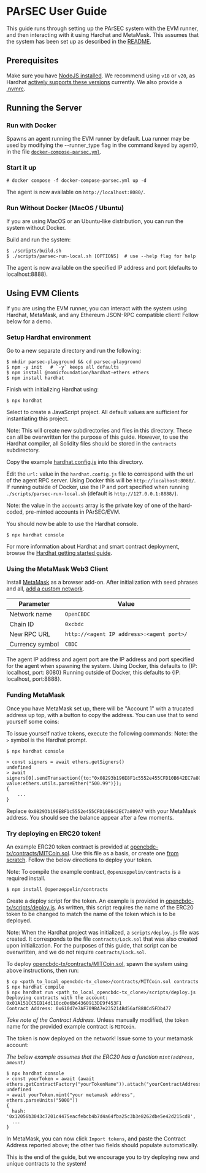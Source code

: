 # PArSEC User Guide

This guide runs through setting up the PArSEC system with the EVM runner, and then interacting with it using Hardhat and MetaMask.
This assumes that the system has been set up as described in the [README](https://github.com/mit-dci/opencbdc-tx#readme).

## Prerequisites

Make sure you have [NodeJS installed](https://github.com/nodesource/distributions/blob/master/README.md).
We recommend using `v18` or `v20`, as Hardhat [actively supports these versions](https://github.com/nodejs/release#release-schedule) currently.
We also provide a [.nvmrc](../.nvmrc).
## Running the Server
### Run with Docker

Spawns an agent running the EVM runner by default.
Lua runner may be used by modifying the --runner_type flag in the command keyed by agent0, in the file [`docker-compose-parsec.yml`](https://github.com/mit-dci/opencbdc-tx/blob/trunk/docker-compose-parsec.yml).

### Start it up
```console
# docker compose -f docker-compose-parsec.yml up -d
```

The agent is now available on `http://localhost:8080/`.


### Run Without Docker (MacOS / Ubuntu)
If you are using MacOS or an Ubuntu-like distribution, you can run the system without Docker.

Build and run the system:
```console
$ ./scripts/build.sh
$ ./scripts/parsec-run-local.sh [OPTIONS]  # use --help flag for help
```
The agent is now available on the specified IP address and port (defaults to localhost:8888).

## Using EVM Clients
If you are using the EVM runner, you can interact with the system using Hardhat, MetaMask, and any Ethereum JSON-RPC compatible client!
Follow below for a demo.

### Setup Hardhat environment

Go to a new separate directory and run the following:

```console
$ mkdir parsec-playground && cd parsec-playground
$ npm -y init   # `-y` keeps all defaults
$ npm install @nomicfoundation/hardhat-ethers ethers
$ npm install hardhat
```

Finish with initializing Hardhat using:

```console
$ npx hardhat
```

Select to create a JavaScript project.
All default values are sufficient for instantiating this project.

Note: This will create new subdirectories and files in this directory.
These can all be overwritten for the purpose of this guide.
However, to use the Hardhat compiler, all Solidity files should be stored in the
`contracts` subdirectory.

Copy the example [hardhat.config.js](../scripts/hardhat.config.js) into this directory.

Edit the `url:` value in the `hardhat.config.js` file to correspond with the url of the agent RPC server.
Using Docker this will be `http://localhost:8080/`.
If running outside of Docker, use the IP and port specified when running `./scripts/parsec-run-local.sh` (default is `http://127.0.0.1:8888/`).

Note: the value in the `accounts` array is the private key of one of the hard-coded, pre-minted accounts in PArSEC/EVM.

You should now be able to use the Hardhat console.

```console
$ npx hardhat console
```

For more information about Hardhat and smart contract deployment,
browse the [Hardhat getting started guide](https://hardhat.org/hardhat-runner/docs/getting-started#quick-start).


### Using the MetaMask Web3 Client

Install [MetaMask](https://metamask.io/) as a browser add-on.
After initialization with seed phrases and all, [add a custom network](https://metamask.zendesk.com/hc/en-us/articles/360043227612-How-to-add-a-custom-network-RPC).

| Parameter       | Value                                     |
| --------------- | ------------------------------------------|
| Network name    | `OpenCBDC`                                |
| Chain ID        | `0xcbdc`                                  |
| New RPC URL     | `http://<agent IP address>:<agent port>/` |
| Currency symbol | `CBDC`                                    |

The agent IP address and agent port are the IP address and port specified for the agent when spawning the system.
Using Docker, this defaults to {IP: localhost, port: 8080}
Running outside of Docker, this defaults to {IP: localhost, port:8888}.
### Funding MetaMask

Once you have MetaMask set up, there will be "Account 1" with a trucated address up top, with a button to copy the address.
You can use that to send yourself some coins:

To issue yourself native tokens, execute the following commands:
Note: the `>` symbol is the Hardhat prompt.
```console
$ npx hardhat console

> const signers = await ethers.getSigners()
undefined
> await signers[0].sendTransaction({to:"0x08293b196E8F1c5552e455CFD10B642EC7a809A7", value:ethers.utils.parseEther("500.99")});
{
    ...
}
```

Replace `0x08293b196E8F1c5552e455CFD10B642EC7a809A7` with your MetaMask address.
You should see the balance appear after a few moments.

### Try deploying en ERC20 token!

An example ERC20 token contract is provided at [opencbdc-tx/contracts/MITCoin.sol](../contracts/MITCoin.sol).
Use this file as a basis, or create one [from scratch](https://dev.to/yakult/a-concise-hardhat-tutorial-part-2-writing-erc20-2jpm).
Follow the below directions to deploy your token.

Note: To compile the example contract, `@openzeppelin/contracts` is a required install.
```console
$ npm install @openzeppelin/contracts
```
Create a deploy script for the token. An example is provided in [opencbdc-tx/scripts/deploy.js](../scripts/deploy.js).
As written, this script requires the name of the ERC20 token to be changed to match the name of the token which is to be deployed.

Note: When the Hardhat project was initialized, a `scripts/deploy.js` file was created.
It corresponds to the file `contracts/Lock.sol` that was also created upon initialization.
For the purposes of this guide, that script can be overwritten, and we do not require `contracts/Lock.sol`.

To deploy [opencbdc-tx/contracts/MITCoin.sol](../contracts/MITCoin.sol), spawn the system using above instructions, then run:

```console
$ cp <path_to_local_opencbdc-tx_clone>/contracts/MITCoin.sol contracts
$ npx hardhat compile
$ npx hardhat run <path_to_local_opencbdc-tx_clone>/scripts/deploy.js
Deploying contracts with the account: 0x01A151CC5ED14d110cc0e6b64360913DE9f453F1
Contract Address: 0x610d7e7AF709BA7e235214Bd56af888Cd5FDb477
```

*Take note of the Contract Address.*
Unless manually modified, the token name for the provided example contract is `MITCoin`.

The token is now deployed on the network!
Issue some to your metamask account:

*The below example assumes that the ERC20 has a function `mint(address, amount)`*


```console
$ npx hardhat console
> const yourToken = await (await ethers.getContractFactory("yourTokenName")).attach("yourContractAddress");
undefined
> await yourToken.mint("your metamask address", ethers.parseUnits("5000"))
{
  hash: '0x12056b3043c7201c4475eacfebcb4b7d4a64fba25c3b3e8262dbe5e42d215cd8',
  ...
}
```

In MetaMask, you can now click `Import tokens`, and paste the Contract Address reported above; the other two fields should populate automatically.

This is the end of the guide, but we encourage you to try deploying new and unique contracts to the system!
